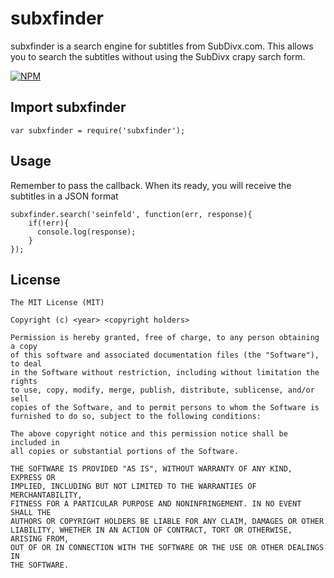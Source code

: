 # subxfinder

subxfinder is a search engine for subtitles from SubDivx.com. This allows you to search the subtitles without using the SubDivx crapy sarch form.

[![NPM](https://nodei.co/npm/subxfinder.png)](https://nodei.co/npm/subxfinder/)

## Import subxfinder

```
var subxfinder = require('subxfinder');
```

## Usage

Remember to pass the callback. When its ready, you will receive the subtitles in a JSON format

```
subxfinder.search('seinfeld', function(err, response){
	if(!err){
	  console.log(response);
	}
});
```

## License
```
The MIT License (MIT)

Copyright (c) <year> <copyright holders>

Permission is hereby granted, free of charge, to any person obtaining a copy
of this software and associated documentation files (the "Software"), to deal
in the Software without restriction, including without limitation the rights
to use, copy, modify, merge, publish, distribute, sublicense, and/or sell
copies of the Software, and to permit persons to whom the Software is
furnished to do so, subject to the following conditions:

The above copyright notice and this permission notice shall be included in
all copies or substantial portions of the Software.

THE SOFTWARE IS PROVIDED "AS IS", WITHOUT WARRANTY OF ANY KIND, EXPRESS OR
IMPLIED, INCLUDING BUT NOT LIMITED TO THE WARRANTIES OF MERCHANTABILITY,
FITNESS FOR A PARTICULAR PURPOSE AND NONINFRINGEMENT. IN NO EVENT SHALL THE
AUTHORS OR COPYRIGHT HOLDERS BE LIABLE FOR ANY CLAIM, DAMAGES OR OTHER
LIABILITY, WHETHER IN AN ACTION OF CONTRACT, TORT OR OTHERWISE, ARISING FROM,
OUT OF OR IN CONNECTION WITH THE SOFTWARE OR THE USE OR OTHER DEALINGS IN
THE SOFTWARE.
```

